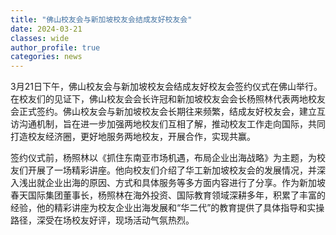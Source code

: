 ```yaml
---
title: "佛山校友会与新加坡校友会结成友好校友会"
date: 2024-03-21
classes: wide
author_profile: true
categories: news
---
```


3月21日下午，佛山校友会与新加坡校友会结成友好校友会签约仪式在佛山举行。在校友们的见证下，佛山校友会会长许冠和新加坡校友会会长杨照林代表两地校友会正式签约。佛山校友会与新加坡校友会长期往来频繁，结成友好校友会，建立互访沟通机制，旨在进一步加强两地校友们互相了解，推动校友工作走向国际，共同打造校友经济圈，更好地服务两地校友，开展合作，实现共赢。

签约仪式前，杨照林以《抓住东南亚市场机遇，布局企业出海战略》为主题，为校友们开展了一场精彩讲座。他向校友们介绍了华工新加坡校友会的发展情况，并深入浅出就企业出海的原因、方式和具体服务等多方面内容进行了分享。作为新加坡春天国际集团董事长，杨照林在海外投资、国际教育领域深耕多年，积累了丰富的经验，他的精彩讲座为校友企业出海发展和“华二代”的教育提供了具体指导和实操路径，深受在场校友好评，现场活动气氛热烈。

